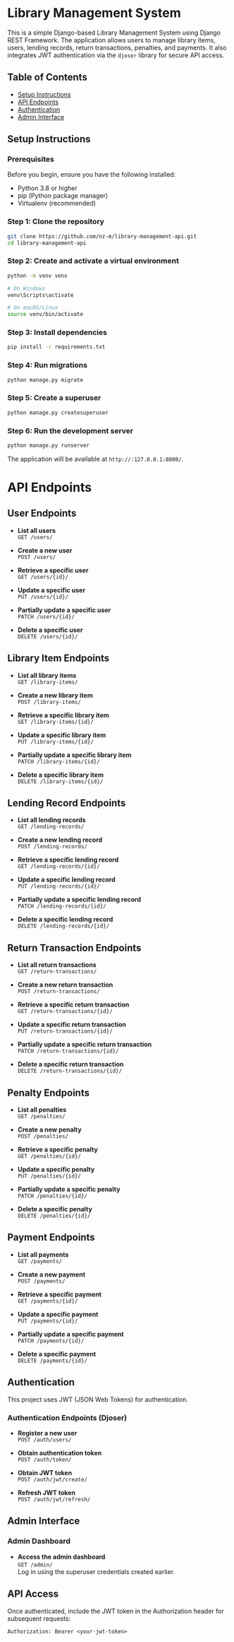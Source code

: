 # Library Management System

This is a simple Django-based Library Management System using Django REST Framework. The application allows users to manage library items, users, lending records, return transactions, penalties, and payments. It also integrates JWT authentication via the `djoser` library for secure API access.

## Table of Contents

- [Setup Instructions](#setup-instructions)
- [API Endpoints](#api-endpoints)
- [Authentication](#authentication)
- [Admin Interface](#admin-interface)

## Setup Instructions

### Prerequisites

Before you begin, ensure you have the following installed:

- Python 3.8 or higher
- pip (Python package manager)
- Virtualenv (recommended)

### Step 1: Clone the repository

```bash
git clone https://github.com/nz-m/library-management-api.git
cd library-management-api
```


### Step 2: Create and activate a virtual environment

```bash
python -m venv venv

# On Windows
venv\Scripts\activate

# On macOS/Linux
source venv/bin/activate
```

### Step 3: Install dependencies

```bash
pip install -r requirements.txt
```

### Step 4: Run migrations

```bash
python manage.py migrate
```

### Step 5: Create a superuser

```bash
python manage.py createsuperuser
```

### Step 6: Run the development server

```bash
python manage.py runserver
```

The application will be available at `http://:127.0.0.1:8000/`.

# API Endpoints

## User Endpoints

- **List all users**  
  `GET /users/`
  
- **Create a new user**  
  `POST /users/`

- **Retrieve a specific user**  
  `GET /users/{id}/`

- **Update a specific user**  
  `PUT /users/{id}/`

- **Partially update a specific user**  
  `PATCH /users/{id}/`

- **Delete a specific user**  
  `DELETE /users/{id}/`

## Library Item Endpoints

- **List all library items**  
  `GET /library-items/`

- **Create a new library item**  
  `POST /library-items/`

- **Retrieve a specific library item**  
  `GET /library-items/{id}/`

- **Update a specific library item**  
  `PUT /library-items/{id}/`

- **Partially update a specific library item**  
  `PATCH /library-items/{id}/`

- **Delete a specific library item**  
  `DELETE /library-items/{id}/`

## Lending Record Endpoints

- **List all lending records**  
  `GET /lending-records/`

- **Create a new lending record**  
  `POST /lending-records/`

- **Retrieve a specific lending record**  
  `GET /lending-records/{id}/`

- **Update a specific lending record**  
  `PUT /lending-records/{id}/`

- **Partially update a specific lending record**  
  `PATCH /lending-records/{id}/`

- **Delete a specific lending record**  
  `DELETE /lending-records/{id}/`

## Return Transaction Endpoints

- **List all return transactions**  
  `GET /return-transactions/`

- **Create a new return transaction**  
  `POST /return-transactions/`

- **Retrieve a specific return transaction**  
  `GET /return-transactions/{id}/`

- **Update a specific return transaction**  
  `PUT /return-transactions/{id}/`

- **Partially update a specific return transaction**  
  `PATCH /return-transactions/{id}/`

- **Delete a specific return transaction**  
  `DELETE /return-transactions/{id}/`

## Penalty Endpoints

- **List all penalties**  
  `GET /penalties/`

- **Create a new penalty**  
  `POST /penalties/`

- **Retrieve a specific penalty**  
  `GET /penalties/{id}/`

- **Update a specific penalty**  
  `PUT /penalties/{id}/`

- **Partially update a specific penalty**  
  `PATCH /penalties/{id}/`

- **Delete a specific penalty**  
  `DELETE /penalties/{id}/`

## Payment Endpoints

- **List all payments**  
  `GET /payments/`

- **Create a new payment**  
  `POST /payments/`

- **Retrieve a specific payment**  
  `GET /payments/{id}/`

- **Update a specific payment**  
  `PUT /payments/{id}/`

- **Partially update a specific payment**  
  `PATCH /payments/{id}/`

- **Delete a specific payment**  
  `DELETE /payments/{id}/`

## Authentication

This project uses JWT (JSON Web Tokens) for authentication.

### Authentication Endpoints (Djoser)

- **Register a new user**  
  `POST /auth/users/`

- **Obtain authentication token**  
  `POST /auth/token/`

- **Obtain JWT token**  
  `POST /auth/jwt/create/`

- **Refresh JWT token**  
  `POST /auth/jwt/refresh/`

## Admin Interface

### Admin Dashboard

- **Access the admin dashboard**  
  `GET /admin/`  
  Log in using the superuser credentials created earlier.

## API Access

Once authenticated, include the JWT token in the Authorization header for subsequent requests:

```
Authorization: Bearer <your-jwt-token>

```
